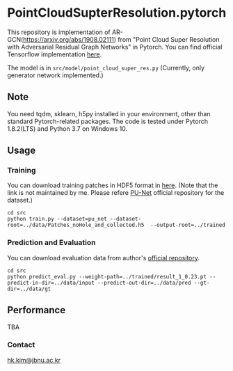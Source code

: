 # PointCloudSupterResolution.pytorch

This repository is implementation of AR-GCN(https://arxiv.org/abs/1908.02111) from "Point Cloud Super Resolution with Adversarial Residual Graph Networks" in Pytorch. You can find official Tensorflow implementation [here](https://github.com/wuhuikai/PointCloudSuperResolution).

The model is in `src/model/point_cloud_super_res.py` (Currently, only generator network implemented.)

## Note

You need tqdm, sklearn, h5py installed in your environment, other than standard Pytorch-related packages.
The code is tested under Pytorch 1.8.2(LTS) and Python 3.7 on Windows 10.

## Usage
### Training
You can download training patches in HDF5 format in [here](https://drive.google.com/file/d/1wMtNGvliK_pUTogfzMyrz57iDb_jSQR8/view?usp=sharing).
(Note that the link is not maintained by me. Please refere [PU-Net](https://github.com/yulequan/PU-Net) official repository for the dataset.)
```buildoutcfg
cd src
python train.py --dataset=pu_net --dataset-root=../data/Patches_noHole_and_collected.h5  --output-root=../trained
```

### Prediction and Evaluation
You can download evaluation data from author's [official repository](https://github.com/wuhuikai/PointCloudSuperResolution).
```buildoutcfg
cd src
python predict_eval.py --weight-path=../trained/result_1_0.23.pt --predict-in-dir=../data/input --predict-out-dir=../data/pred --gt-dir=../data/gt
```

## Performance

TBA

### Contact
hk.kim@jbnu.ac.kr